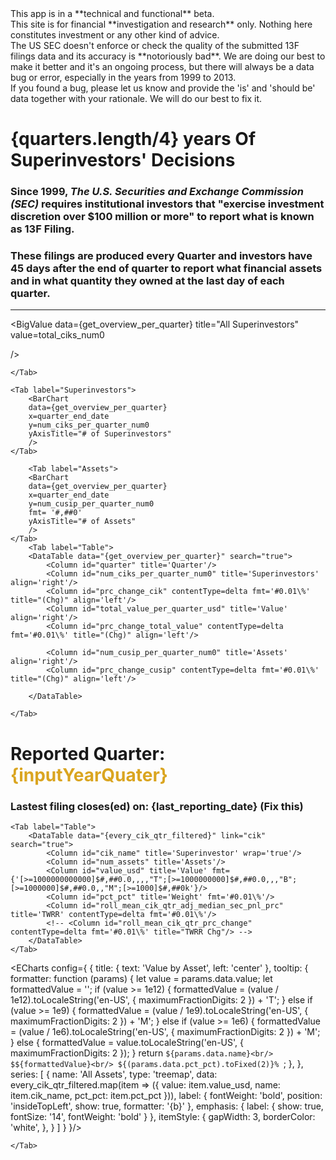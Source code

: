 <script>

let get_overview_per_quarter = props.entries_get_overview_per_quarter;
$: get_overview_per_quarter_filtered = props.entries_get_overview_per_quarter.filter(item => item.quarter === inputYearQuater);

let quarters = get_overview_per_quarter.map(item => (item.quarter)).reverse();
let sliderValue = quarters.length -1;
$: inputYearQuater = quarters[sliderValue];

$: every_cik_qtr_filtered = props.streamed.entries_every_cik_qtr.filter(item => item.quarter === inputYearQuater);
$: prev_quarter = every_cik_qtr_filtered[0].prev_quarter;

const [ total_quarters, 
        total_ciks,
        last_reporting_date] = get_overview_per_quarter.map(q => [q.total_quarters, q.total_ciks, q.last_reporting_date.toISOString().slice(0, 10)])[0];

const format_usd = '[>=1000000000000]$#,##0.0,,,,"T";[>=1000000000]$#,##0.0,,,"B";[>=1000000]$#,##0.0,,"M";$#,##0k'

const format_shares = '[>=1000000000]#,##0.0,,,"B";[>=1000000]#,##0.0,"M";#,##0k'

</script>


<!-- {JSON.stringify(props.entries_get_overview_per_quarter[0].quarter,  null, 2)}  -->
<div style="display: flex; justify-content: center;">
    <Alert status="warning" open="true">
    <Modal title="Data Quality Warning and Site's Purpose" buttonText="Important Statement About Data Quality and App's Purpose"> 
    This app is in a **technical and functional** beta.
    <br>
    This site is for financial **investigation and research** only. Nothing here constitutes investment or any other kind of advice.
    <br>
    The US SEC doesn't enforce or check the quality of the submitted 13F filings data and its accuracy is **notoriously bad**. We are doing our best to make it better and it's an ongoing process, but there will always be a data bug or error, especially in the years from 1999 to 2013.
    <br>
    If you found a bug, please let us know and provide the 'is' and 'should be' data together with your rationale. We will do our best to fix it.
    </Modal>
    </Alert>  
</div>

# **{quarters.length/4}** years Of Superinvestors' Decisions
### Since 1999, *The U.S. Securities and Exchange Commission (SEC)* requires institutional investors that **"exercise investment discretion over $100 million or more"** to report what is known as **13F Filing**. <br>
### These filings are produced every **Quarter** and investors have **45 days** after the end of quarter to report what financial assets and in what quantity they owned at the last day of each quarter. 
<hr>

<BigValue
    data={get_overview_per_quarter}
    title="All Superinvestors"
    value=total_ciks_num0
    
/>

<BigValue
    data={get_overview_per_quarter}
    title="Reported Years"
    value=total_years
/>

<BigValue
    data={get_overview_per_quarter}
    title="Traded Assets"
    value=total_cusip_num0
/>

<!-- **TODO**:*Maybe add one more BigValue here for Total Value traded in 25 years*
**TODO**:*Add a BigValue for Average %P/L for all cik all time*
**TODO**:*correct the tooltip formatting for Line Chart for Value, Assets. Now it shows data in Billions and 
it needs to be Trillions* -->

<Tabs>
    <Tab label="Value">
        <AreaChart 
            data={get_overview_per_quarter}
            x=quarter_end_date 
            y=total_value_per_quarter_usd
            yAxisTitle="Value($)"
            sort=asc
        />

    </Tab>

    <Tab label="Superinvestors">
        <BarChart 
        data={get_overview_per_quarter}
        x=quarter_end_date 
        y=num_ciks_per_quarter_num0
        yAxisTitle="# of Superinvestors"
        />
    </Tab>

        <Tab label="Assets">
        <BarChart 
        data={get_overview_per_quarter}
        x=quarter_end_date 
        y=num_cusip_per_quarter_num0
        fmt= '#,##0'
        yAxisTitle="# of Assets"
        />
    </Tab>
        <Tab label="Table">
        <DataTable data="{get_overview_per_quarter}" search="true">
            <Column id="quarter" title='Quarter'/>
            <Column id="num_ciks_per_quarter_num0" title='Superinvestors' align='right'/>
            <Column id="prc_change_cik" contentType=delta fmt='#0.01\%' title="(Chg)" align='left'/>
            <Column id="total_value_per_quarter_usd" title='Value' align='right'/>
            <Column id="prc_change_total_value" contentType=delta fmt='#0.01\%' title="(Chg)" align='left'/>

            <Column id="num_cusip_per_quarter_num0" title='Assets' align='right'/>
            <Column id="prc_change_cusip" contentType=delta fmt='#0.01\%' title="(Chg)" align='left'/>
            
        </DataTable>

    </Tab>

</Tabs>

# Reported Quarter: <span style="color: goldenrod;">{inputYearQuater}</span>
### Lastest filing closes(ed) on: **{last_reporting_date}** (Fix this)
<!-- **TODO**:*Fix the code for the last reporting date/reporting closed date* -->

<!-- <RangeInputYear {quarters} bind:quarterValue={inputYearQuater} /> -->
<Slider bind:quarters={quarters} bind:quarterValue={sliderValue} />



<BigValue
    data={get_overview_per_quarter_filtered}
    title="Total Value"
    value=total_value_per_quarter_usd  
    fmt={format_usd}
    comparison=prc_change_total_value
    Comparisonfmt='#0.01\%'  
    comparisonTitle="% QoQ"
    maxWidth='10em'
/>

<BigValue
    data={get_overview_per_quarter_filtered}
    title="# of Superinvestors"
    value=num_ciks_per_quarter_num0  
    fmt='#,##0'  
    comparison=prc_change_cik
    Comparisonfmt='#0.01\%'  
    comparisonTitle="% QoQ"
    maxWidth='10em'
/>

<BigValue
    data={get_overview_per_quarter_filtered}
    title="# of Assets"
    value=num_cusip_per_quarter_num0  
    fmt='#,##0'  
    comparison=prc_change_cusip
    omparisonfmt='#0.01\%' 
    comparisonTitle="% QoQ"
    maxWidth='10em'
/> 

<BigValue
    data={get_overview_per_quarter_filtered}
    title="TWRR"
    value=TWRR  
    fmt='#0.01\%'  
    comparison=TWRR_prc_change
    comparisonTitle="% QoQ"
    maxWidth='10em'
/>
<!-- prev_roll_mean_all_cik_qtr_adj_mode_sec_pnl_prc -->

<!-- **TODO**:*TWRR comes wrong from the table*
**TODO**:*All BigValue comparisons seem to be wrong. Fix it*
**TODO**:*Add a table column for Average % TWR for each cik all each quarter*
**TODO**:*Think about adding a Transactional TWRR or Rolling Return Rate... which is more needed?* -->

<!-- **TODO**:*Formatting of values in the table is not dynamic - needs correction*
**TODO**:*The search box is not synchronised with the slider. When inputting search term and 
selecting values on slider the results ignore the search term*  -->

<!-- {#await props.streamed.entries_every_cik_qtr.filter(item => item.quarter === inputYearQuater)}
    <p>loading...</p>
{:then data} -->

<Tabs>

    <Tab label="Table">
        <DataTable data="{every_cik_qtr_filtered}" link="cik" search="true">
            <Column id="cik_name" title='Superinvestor' wrap='true'/>
            <Column id="num_assets" title='Assets'/>
            <Column id="value_usd" title='Value' fmt={'[>=1000000000000]$#,##0.0,,,,"T";[>=1000000000]$#,##0.0,,,"B";[>=1000000]$#,##0.0,,"M";[>=1000]$#,##0k'}/>
            <Column id="pct_pct" title='Weight' fmt='#0.01\%'/>
            <Column id="roll_mean_cik_qtr_adj_median_sec_pnl_prc" title='TWRR' contentType=delta fmt='#0.01\%'/>
            <!-- <Column id="roll_mean_cik_qtr_prc_change" contentType=delta fmt='#0.01\%' title="TWRR Chg"/> -->
        </DataTable>
    </Tab>


<Tab label="Treemap">

<ECharts config={
    {
        title: {
            text: 'Value by Asset',
            left: 'center'
        },
        tooltip: {
            formatter: function (params) {
                let value = params.data.value;
                let formattedValue = '';
                if (value >= 1e12) {
                    formattedValue = (value / 1e12).toLocaleString('en-US', { maximumFractionDigits: 2 }) + 'T';
                } else if (value >= 1e9) {
                    formattedValue = (value / 1e9).toLocaleString('en-US', { maximumFractionDigits: 2 }) + 'M';
                } else if (value >= 1e6) {
                    formattedValue = (value / 1e6).toLocaleString('en-US', { maximumFractionDigits: 2 }) + 'M';
                } else {
                    formattedValue = value.toLocaleString('en-US', { maximumFractionDigits: 2 });
                }
                return `${params.data.name}<br/>
                    $${formattedValue}<br/>
                    ${(params.data.pct_pct).toFixed(2)}% `;
            },
        },
        series: [
            {
                name: 'All Assets',
                type: 'treemap',
                data: every_cik_qtr_filtered.map(item => ({
                    value: item.value_usd,
                    name: item.cik_name,
                    pct_pct: item.pct_pct
                })),
                label: {
                    fontWeight: 'bold',
                    position: 'insideTopLeft',
                    show: true,
                    formatter: '{b}'
                },
                emphasis: {
                    label: {
                        show: true,
                        fontSize: '14',
                        fontWeight: 'bold'
                    }
                },
                itemStyle: {
                    gapWidth: 3,
                    borderColor: 'white',
                },
            }
        ]
    }
}/> 
<!-- **TODO**:*By dedault, under the chart, the title shows some arbitrary tile's name* -->
    </Tab>
</Tabs>
<!-- {/await} -->


<!-- **TODO**:*I'd like to make the Racing Bar chart work*

**TODO**:*It might be interesting to make a timeline of all cik over all 25 years.
I could show when each cik first appeared and when it disappeared. When it had gaps in being active
I could use color coding. Those with no gaps - blue, with gaps - red...o something like it
i could use this [example](https://unovis.dev/gallery/view?collection=Lines%20and%20Areas&title=Basic%20Timeline) to do the timeline* -->




































<!-- <ScatterPlot 
    data={get_overview_per_quarter} 
    y=num_cusip_per_quarter_num0 
    x=total_value_per_quarter_usd
    xAxisTitle="total_value_per_quarter_usd" 
    yAxisTitle="num_cusip_per_quarter_num0" 
/> -->






<!-- let sliderValueMapping = {}; -->
<!-- quarters.forEach((quarter, index) => {
    sliderValueMapping[quarter] = index;
});

let updateSearchParams = (key, value) => {
    if (typeof window !== 'undefined') {
        const searchParams = new URLSearchParams(window.location.search);
        searchParams.set(key, value);
        const newUrl = `${window.location.pathname}?${searchParams.toString()}`;
        window.history.pushState({}, '', newUrl);
    }
};
    
$: {updateSearchParams('quarter_params', inputYearQuater)}
$: inputYearQuater = $page.url.searchParams.get('quarter_params')
$: sliderValue = sliderValueMapping[inputYearQuater] -->



